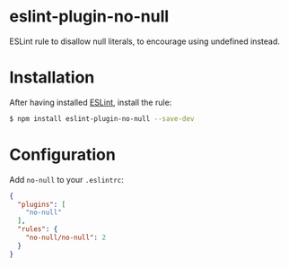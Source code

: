 # eslint-plugin-no-null

ESLint rule to disallow null literals, to encourage using undefined instead.

# Installation

After having installed [ESLint](https://www.github.com/eslint/eslint), install the rule:

```bash
$ npm install eslint-plugin-no-null --save-dev
```

# Configuration

Add `no-null` to your `.eslintrc`:

```json
{
  "plugins": [
    "no-null"
  ],
  "rules": {
    "no-null/no-null": 2
  }
}
```
